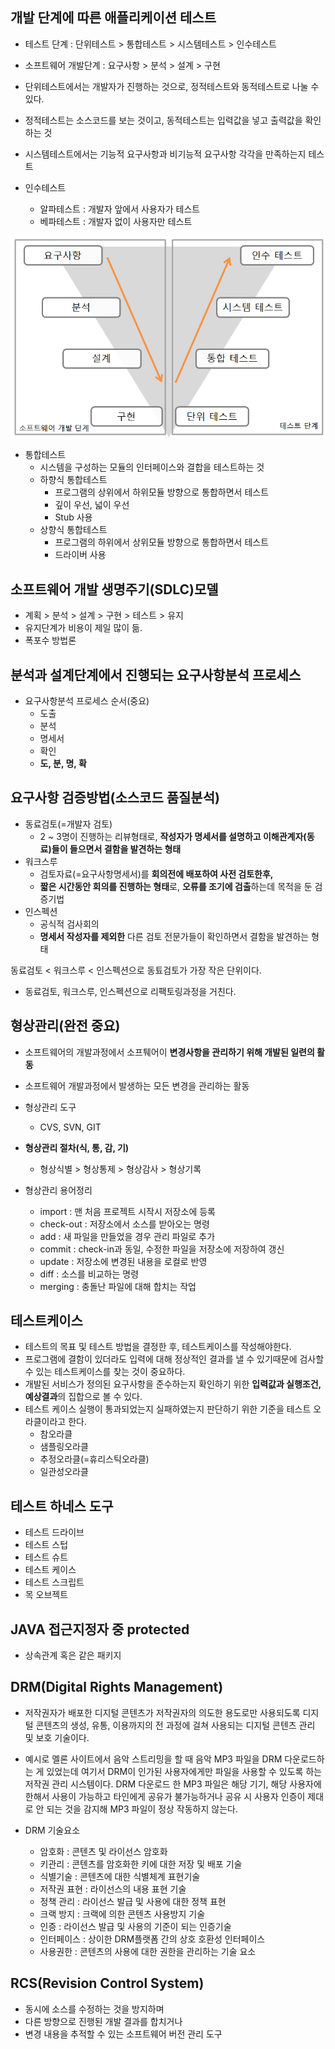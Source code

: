 ## 개발 단계에 따른 애플리케이션 테스트
- 테스트 단계 : 단위테스트 > 통합테스트 > 시스템테스트 > 인수테스트
- 소프트웨어 개발단계 : 요구사항 > 분석 > 설계 > 구현

- 단위테스트에서는 개발자가 진행하는 것으로, 정적테스트와 동적테스트로 나눌 수 있다.
- 정적테스트는 소스코드를 보는 것이고, 동적테스트는 입력값을 넣고 출력값을 확인하는 것

- 시스템테스트에서는 기능적 요구사항과 비기능적 요구사항 각각을 만족하는지 테스트

- 인수테스트
  - 알파테스트 : 개발자 앞에서 사용자가 테스트
  - 베파테스트 : 개발자 없이 사용자만 테스트

<img src="../software-development/image/application-test.png">


- 통합테스트
  - 시스템을 구성하는 모듈의 인터페이스와 결합을 테스트하는 것
  - 하향식 통합테스트
    - 프로그램의 상위에서 하위모듈 방향으로 통합하면서 테스트
    - 깊이 우선, 넓이 우선
    - Stub 사용  
  - 상향식 통합테스트
    - 프로그램의 하위에서 상위모듈 방향으로 통합하면서 테스트
    - 드라이버 사용

## 소프트웨어 개발 생명주기(SDLC)모델
- 계획 > 분석 > 설계 > 구현 > 테스트 > 유지
- 유지단계가 비용이 제일 많이 듦.
- 폭포수 방법론

## 분석과 설계단계에서 진행되는 요구사항분석 프로세스
- 요구사항분석 프로세스 순서(중요)
  - 도출
  - 분석
  - 명세서
  - 확인
  - **도, 분, 명, 확**

## 요구사항 검증방법(소스코드 품질분석)
- 동료검토(=개발자 검토)
  - 2 ~ 3명이 진행하는 리뷰형태로, **작성자가 명세서를 설명하고 이해관계자(동료)들이 들으면서 결함을 발견하는 형태**
- 워크스루
  - 검토자료(=요구사항명세서)를 **회의전에 배포하여 사전 검토한후,**
  - **짧은 시간동안 회의를 진행하는 형태**로, **오류를 조기에 검출**하는데 목적을 둔 검증기법
- 인스펙션
  - 공식적 검사회의 
  - **명세서 작성자를 제외한** 다른 검토 전문가들이 확인하면서 결함을 발견하는 형태

동료검토 < 워크스루 < 인스펙션으로 동툐검토가 가장 작은 단위이다.
- 동료검토, 워크스루, 인스펙션으로 리팩토링과정을 거친다.

## 형상관리(완전 중요)
- 소프트웨어의 개발과정에서 소프퉤어이 **변경사항을 관리하기 위해 개발된 일련의 활동**
- 소프트웨어 개발과정에서 발생하는 모든 변경을 관리하는 활동
- 형상관리 도구
  - CVS, SVN, GIT

- **형상관리 절차(식, 통, 감, 기)**
  - 형상식별 > 형상통제 > 형상감사 > 형상기록

- 형상관리 용어정리
  - import : 맨 처음 프로젝트 시작시 저장소에 등록
  - check-out : 저장소에서 소스를 받아오는 명령
  - add : 새 파일을 만들었을 경우 관리 파일로 추가
  - commit : check-in과 동일, 수정한 파일을 저장소에 저장하여 갱신
  - update : 저장소에 변경된 내용을 로컬로 반영
  - diff : 소스를 비교하는 명령
  - merging : 충돌난 파일에 대해 합치는 작업

## 테스트케이스
- 테스트의 목표 및 테스트 방법을 결정한 후, 테스트케이스를 작성해야한다.
- 프로그램에 결함이 있더라도 입력에 대해 정상적인 결과를 낼 수 있기때문에 검사할 수 있는 테스트케이스를 찾는 것이 중요하다.
- 개발된 서비스가 정의된 요구사항을 준수하는지 확인하기 위한 **입력값과 실행조건, 예상결과**의 집합으로 볼 수 있다.
- 테스트 케이스 실행이 통과되었는지 실패하였는지 판단하기 위한 기준을 테스트 오라클이라고 한다.
  - 참오라클
  - 샘플링오라클
  - 추정오라클(=휴리스틱오라클)
  - 일관성오라클

## 테스트 하네스 도구
- 테스트 드라이브
- 테스트 스텁
- 테스트 슈트
- 테스트 케이스
- 테스트 스크립트
- 목 오브젝트

## JAVA 접근지정자 중 protected
- 상속관계 혹은 같은 패키지 

## DRM(Digital Rights Management)
- 저작권자가 배포한 디지털 콘텐츠가 저작권자의 의도한 용도로만 사용되도록 디지털 콘텐츠의 생성, 유통, 이용까지의 전 과정에 걸쳐 사용되는 디지털 콘텐츠 관리 및 보호 기술이다.

- 예시로 멜론 사이트에서 음악 스트리밍을 할 때 음악 MP3 파일을 DRM 다운로드하는 게 있었는데 여기서 DRM이 인가된 사용자에게만 파일을 사용할 수 있도록 하는 저작권 관리 시스템이다. DRM 다운로드 한 MP3 파일은 해당 기기, 해당 사용자에 한해서 사용이 가능하고 타인에게 공유가 불가능하거나 공유 시 사용자 인증이 제대로 안 되는 것을 감지해 MP3 파일이 정상 작동하지 않는다.

- DRM 기술요소
  - 암호화 : 콘텐츠 및 라이선스 암호화
  - 키관리 : 콘텐츠를 암호화한 키에 대한 저장 및 배포 기술
  - 식별기술 : 콘텐츠에 대한 식별체계 표현기술
  - 저작권 표현 : 라이선스의 내용 표현 기술
  - 정책 관리 : 라이선스 발급 및 사용에 대한 정책 표현
  - 크랙 방지 : 크랙에 의한 콘텐츠 사용방지 기술
  - 인증 : 라이선스 발급 및 사용의 기준이 되는 인증기술
  - 인터페이스 : 상이한 DRM플랫폼 간의 상호 호환성 인터페이스
  - 사용권한 : 콘텐츠의 사용에 대한 권한을 관리하는 기술 요소

## RCS(Revision Control System)
- 동시에 소스를 수정하는 것을 방지하며 
- 다른 방향으로 진행된 개발 결과를 합치거나 
- 변경 내용을 추적할 수 있는 소프트웨어 버전 관리 도구



